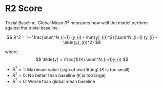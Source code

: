 # R2 Score

Trivial Baseline: Global Mean
$R^2$ measures how well the model perform against the trivial baseline.

$$
R^2 = 1 - \frac{\sum^N_{i=1} (y_{i} - \hat{y}_{i})^2}{\sum^N_{i=1} (y_{i} - \tilde{y}_{i})^2}
$$

where
$$
\tilde{y} = \frac{1}{K}.\sum^N_{i=1}y_{i}
$$

- $R^2 = 1$: Maximum value (sign of overfitting) ($K$ is too small)
- $R^2 = 0$: No better than baseline ($K$ is too large)
- $R^2 < 0$: Worse than global mean baseline